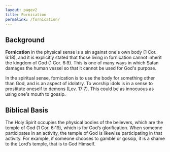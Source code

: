 ```yaml
---
layout: pagev2
title: Fornication
permalink: /fornication/
---
```


## Background

**Fornication** in the physical sense is a sin against one's own body (1 Cor. 6:18), and it is explicitly stated that those living in fornication cannot inherit the kingdom of God (1 Cor. 6:9). This is one of many ways in which Satan damages the human vessel so that it cannot be used for God's purpose.

In the spiritual sense, fornication is to use the body for something other than God, and is an aspect of idolatry. To worship idols is in a sense to prostitute oneself to demons (Lev. 17:7). This could be as innocuous as using one's mouth to gossip. 

## Biblical Basis

The Holy Spirit occupies the physical bodies of the believers, which are the temple of God (1 Cor. 6:19), which is for God’s glorification. When someone participates in an activity, the temple of God is likewise participating in that activity. For example, if someone chooses to gamble or gossip, it is a shame to the Lord’s temple, that is to God Himself.